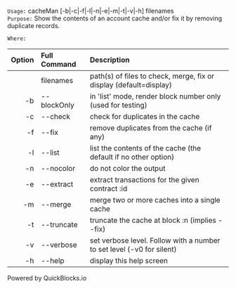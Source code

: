
`Usage:`    cacheMan [-b|-c|-f|-l|-n|-e|-m|-t|-v|-h] filenames  
`Purpose:`  Show the contents of an account cache and/or fix it by removing duplicate records.
             
`Where:`  

| Option | Full Command | Description |
| -------: | :------- | :------- |
|  | filenames | path(s) of files to check, merge, fix or display (default=display) |
| -b | --blockOnly | in 'list' mode, render block number only (used for testing) |
| -c | --check | check for duplicates in the cache |
| -f | --fix | remove duplicates from the cache (if any) |
| -l | --list | list the contents of the cache (the default if no other option) |
| -n | --nocolor | do not color the output |
| -e | --extract | extract transactions for the given contract :id |
| -m | --merge | merge two or more caches into a single cache |
| -t | --truncate | truncate the cache at block :n (implies --fix) |
| -v | --verbose | set verbose level. Follow with a number to set level (-v0 for silent) |
| -h | --help | display this help screen |

  Powered by QuickBlocks.io

